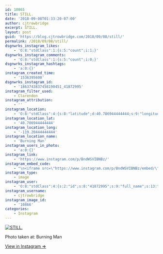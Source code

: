 ```yaml
---
id: 10865
title: STILL.
date: '2018-09-08T01:33:20-07:00'
author: cjtrowbridge
excerpt: STILL.
layout: post
guid: 'https://blog.cjtrowbridge.com/2018/09/08/still/'
permalink: /2018/09/08/still/
dsgnwrks_instagram_likes:
    - 'O:8:"stdClass":1:{s:5:"count";i:1;}'
dsgnwrks_instagram_comments:
    - 'O:8:"stdClass":1:{s:5:"count";i:0;}'
dsgnwrks_instagram_hashtags:
    - 'a:0:{}'
instagram_created_time:
    - '1536395600'
dsgnwrks_instagram_id:
    - '1863743837458190451_41872995'
instagram_filter_used:
    - Clarendon
instagram_attribution:
    - ''
instagram_location:
    - 'O:8:"stdClass":4:{s:8:"latitude";d:40.786944444444;s:9:"longitude";d:-119.20444444444;s:4:"name";s:11:"Burning Man";s:2:"id";i:374034639;}'
instagram_location_lat:
    - '40.786944444444'
instagram_location_long:
    - '-119.20444444444'
instagram_location_name:
    - 'Burning Man'
instagram_users_in_photo:
    - 'a:0:{}'
instagram_link:
    - 'https://www.instagram.com/p/BndWSVIBNBz/'
instagram_embed_code:
    - "\n<iframe src=\"https://www.instagram.com/p/BndWSVIBNBz/embed/\" width=\"612\" height=\"710\" frameborder=\"0\" scrolling=\"no\" allowtransparency=\"true\" class=\"insta-image-embed\"></iframe>\n"
instagram_type:
    - image
instagram_user:
    - 'O:8:"stdClass":4:{s:2:"id";s:8:"41872995";s:9:"full_name";s:13:"CJ Trowbridge";s:15:"profile_picture";s:141:"https://scontent.cdninstagram.com/vp/2a0bf6ee9c80fb714d5a904ec5a3e35b/5C2F601C/t51.2885-19/s150x150/13724650_1188772791164794_142557231_a.jpg";s:8:"username";s:12:"cjtrowbridge";}'
instagram_username:
    - cjtrowbridge
instagram_image_id:
    - '10866'
categories:
    - Instagram
---
```


[![STILL.](https://blog.cjtrowbridge.com/wp-content/uploads/2018/09/1536395600-1-1.jpg)](https://www.instagram.com/p/BndWSVIBNBz/)

Photo taken at: Burning Man

[View in Instagram ⇒](https://www.instagram.com/p/BndWSVIBNBz/)